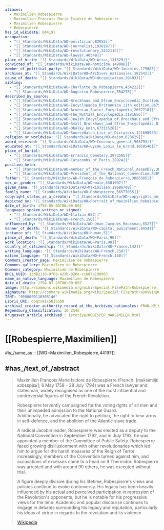 ```yaml
---
aliases:
  - Maximilien_Robespierre
  - Maximilien François Marie Isidore de Robespierre
  - Maximilien Robespierre
  - Robespierre
has_id_wikidata: Q44197
occupation:
  - "[[_Standards/WikiData/WD~politician,82955]]"
  - "[[_Standards/WikiData/WD~journalist,1930187]]"
  - "[[_Standards/WikiData/WD~revolutionary,3242115]]"
  - "[[_Standards/WikiData/WD~lawyer,40348]]"
place_of_birth: "[[_Standards/WikiData/WD~Arras,131329]]"
convicted_of: "[[_Standards/WikiData/WD~homicide,149086]]"
member_of_political_party: "[[_Standards/WikiData/WD~Jacobins,179885]]"
archives_at: "[[_Standards/WikiData/WD~Archives_nationales,182542]]"
cause_of_death: "[[_Standards/WikiData/WD~decapitation,204933]]"
sibling:
  - "[[_Standards/WikiData/WD~Charlotte_de_Robespierre,434212]]"
  - "[[_Standards/WikiData/WD~Augustin_Robespierre,554278]]"
described_by_source:
  - "[[_Standards/WikiData/WD~Brockhaus_and_Efron_Encyclopedic_Dictionary,602358]]"
  - "[[_Standards/WikiData/WD~Encyclopædia_Britannica_11th_edition,867541]]"
  - "[[_Standards/WikiData/WD~Armenian_Soviet_Encyclopedia,2657718]]"
  - "[[_Standards/WikiData/WD~The_Nuttall_Encyclopædia,3181656]]"
  - "[[_Standards/WikiData/WD~Jewish_Encyclopedia_of_Brockhaus_and_Efron,4173137]]"
  - "[[_Standards/WikiData/WD~Small_Brockhaus_and_Efron_Encyclopedic_Dictionary,19180675]]"
  - "[[_Standards/WikiData/WD~Obálky_knih,67311526]]"
  - "[[_Standards/WikiData/WD~SourceWatch_List_of_Dictators,121698959]]"
religion_or_worldview: "[[_Standards/WikiData/WD~deism,620629]]"
award_received: "[[_Standards/WikiData/WD~Concours_général,908793]]"
educated_at: "[[_Standards/WikiData/WD~Lycée_Louis_le_Grand,1059546]]"
place_of_burial:
  - "[[_Standards/WikiData/WD~Errancis_Cemetery,2972595]]"
  - "[[_Standards/WikiData/WD~Catacombs_of_Paris,28924]]"
position_held:
  - "[[_Standards/WikiData/WD~member_of_the_French_National_Assembly,3044918]]"
  - "[[_Standards/WikiData/WD~President_of_the_National_Convention,3409181]]"
father: "[[_Standards/WikiData/WD~François_de_Robespierre,3086305]]"
sex_or_gender: "[[_Standards/WikiData/WD~male,6581097]]"
given_name: "[[_Standards/WikiData/WD~Maximilien,19688708]]"
family_name: "[[_Standards/WikiData/WD~Robespierre,56577055]]"
copyright_status_as_a_creator: "[[_Standards/WikiData/WD~copyrights_on_works_have_expired,71887839]]"
depicted_by: "[[_Standards/WikiData/WD~Portrait_of_Maximilien_Robespierre,104356073]]"
date_of_birth: 1758-05-06T00:00:00Z
languages_spoken_written_or_signed:
  - "[[_Standards/WikiData/WD~Italian,652]]"
  - "[[_Standards/WikiData/WD~French,150]]"
influenced_by: "[[_Standards/WikiData/WD~Jean_Jacques_Rousseau,6527]]"
manner_of_death: "[[_Standards/WikiData/WD~capital_punishment,8454]]"
instance_of: "[[_Standards/WikiData/WD~human,5]]"
place_of_death: "[[_Standards/WikiData/WD~Paris,90]]"
work_location: "[[_Standards/WikiData/WD~Paris,90]]"
country_of_citizenship: "[[_Standards/WikiData/WD~France,142]]"
writing_language: "[[_Standards/WikiData/WD~French,150]]"
native_language: "[[_Standards/WikiData/WD~French,150]]"
Commons_Creator_page: Maximilien de Robespierre
Commons_gallery: Maximilien de Robespierre
Commons_category: Maximilien de Robespierre
BHCL_UUID: 13d82110-0f08-423b-820e-cc607a190063
name_in_native_language: Maximilien de Robespierre
date_of_death: 1794-07-28T00:00:00Z
image: http://commons.wikimedia.org/wiki/Special:FilePath/Robespierre.jpg
signature: http://commons.wikimedia.org/wiki/Special:FilePath/%D0%91%D0%A1%D0%AD1.%20%D0%90%D0%B2%D1%82%D0%BE%D0%B3%D1%80%D0%B0%D1%84.%20%D0%90%D0%B2%D1%82%D0%BE%D0%B3%D1%80%D0%B0%D1%84%D1%8B.%203.svg
ISNI: "0000000110308146"
Libris_URI: dbqtx91x583bnb0
archival_creator_authority_record_at_the_Archives_nationales: FRAN_NP_050353
Regensburg_Classification: IG 2546
Krugosvet_article_archived_: istoriya/ROBESPER_MAKSIMILEN.html
---
```


# [[Robespierre,Maximilien]] 

#is_/same_as :: [[WD~Maximilien_Robespierre,44197]] 

## #has_/text_of_/abstract 

> Maximilien François Marie Isidore de Robespierre (French: [maksimiljɛ̃ ʁɔbɛspjɛʁ]; 6 May 1758 – 28 July 1794) was a French lawyer and statesman, 
> widely recognised as one of the most influential and controversial figures of the French Revolution. 
> 
> Robespierre fervently campaigned for the voting rights of all men 
> and their unimpeded admission to the National Guard.  
> Additionally, he advocated the right to petition, the right to bear arms in self-defence, 
> and the abolition of the Atlantic slave trade.
>
> A radical Jacobin leader, Robespierre was elected as a deputy to the National Convention in September 1792, and in July 1793, he was appointed a member of the Committee of Public Safety. Robespierre faced growing disillusionment with other revolutionaries which led him to argue for the harsh measures of the Reign of Terror. Increasingly, members of the Convention turned against him, and accusations of excesses came to a head on 9 Thermidor. Robespierre was arrested and with around 90 others, he was executed without trial.
>
> A figure deeply divisive during his lifetime, Robespierre's views and policies continue to evoke controversy. His legacy has been heavily influenced by his actual and perceived participation in repression of the Revolution's opponents, but he is notable for his progressive views for the time. Academic and popular discourse continues to engage in debates surrounding his legacy and reputation, particularly his ideas of virtue in regards to the revolution and its violence.
>
> [Wikipedia](https://en.wikipedia.org/wiki/Maximilien%20Robespierre) 

